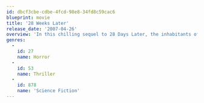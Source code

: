 ```yaml
---
id: dbcf3cbe-cdbe-4fcd-98e8-34fd8c59cac6
blueprint: movie
title: '28 Weeks Later'
release_date: '2007-04-26'
overview: 'In this chilling sequel to 28 Days Later, the inhabitants of the British Isles appear to have lost their battle against the onslaught of disease, as the deadly rage virus has killed every citizen there. Six months later, a group of Americans dare to set foot on the isles, convinced the danger has come and gone. But it soon becomes all too clear that the scourge continues to live, waiting to pounce on its next victims.'
genres:
  -
    id: 27
    name: Horror
  -
    id: 53
    name: Thriller
  -
    id: 878
    name: 'Science Fiction'
---
```

